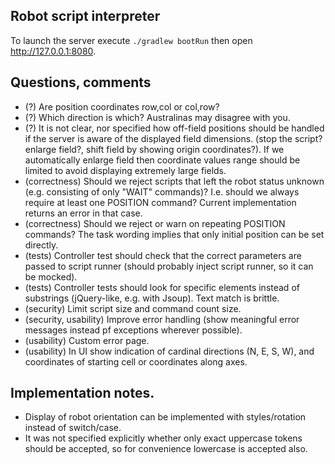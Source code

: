 ## Robot script interpreter

To launch the server execute `./gradlew bootRun` then open http://127.0.0.1:8080.

## Questions, comments

* (?) Are position coordinates row,col or col,row?
* (?) Which direction is which? Australinas may disagree with you.
* (?) It is not clear, nor specified how off-field positions should be handled if the server is aware of the displayed
  field dimensions.  (stop the script? enlarge field?, shift field by showing origin coordinates?). If we automatically
  enlarge field then coordinate values range should be limited to avoid displaying extremely large fields.
* (correctness) Should we reject scripts that left the robot status unknown (e.g. consisting of only "WAIT" commands)?
  I.e. should we always require at least one POSITION command? Current implementation returns an error in that case.
* (correctness) Should we reject or warn on repeating POSITION commands? The task wording implies that only initial
  position can be set directly.
* (tests) Controller test should check that the correct parameters are passed to script runner (should probably inject
  script runner, so it can be mocked).
* (tests) Controller tests should look for specific elements instead of substrings (jQuery-like, e.g. with Jsoup). Text
  match is brittle.
* (security) Limit script size and command count size.
* (security, usability) Improve error handling (show meaningful error messages instead pf exceptions wherever possible).
* (usability) Custom error page.
* (usability) In UI show indication of cardinal directions (N, E, S, W), and coordinates of starting cell or coordinates
  along axes.

## Implementation notes.

* Display of robot orientation can be implemented with styles/rotation instead of switch/case.
* It was not specified explicitly whether only exact uppercase tokens should be accepted, so for convenience lowercase
  is accepted also.
